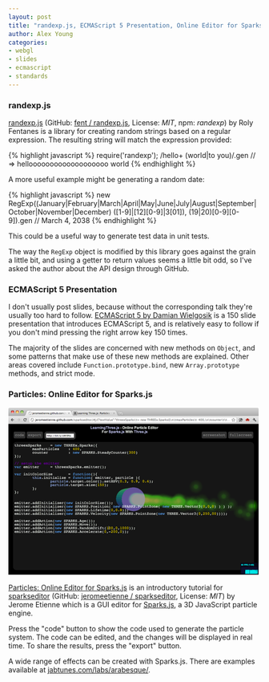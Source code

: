 ```yaml
---
layout: post
title: "randexp.js, ECMAScript 5 Presentation, Online Editor for Sparks.js"
author: Alex Young
categories: 
- webgl
- slides
- ecmascript
- standards
---
```


### randexp.js

[randexp.js](http://fent.github.com/randexp.js/) (GitHub: [fent / randexp.js](https://github.com/fent/randexp.js), License: _MIT_, npm: _randexp_) by Roly Fentanes is a library for creating random strings based on a regular expression.  The resulting string will match the expression provided:

{% highlight javascript %}
require('randexp');
/hello+ (world|to you)/.gen
// => hellooooooooooooooooooo world
{% endhighlight %}

A more useful example might be generating a random date:

{% highlight javascript %}
new RegExp((January|February|March|April|May|June|July|August|September|October|November|December) ([1-9]|[12][0-9]|3[01]), (19|20)[0-9][0-9]).gen
// March 4, 2038
{% endhighlight %}

This could be a useful way to generate test data in unit tests.

The way the `RegExp` object is modified by this library goes against the grain a little bit, and using a getter to return values seems a little bit odd, so I've asked the author about the API design through GitHub.

### ECMAScript 5 Presentation

I don't usually post slides, because without the corresponding talk they're usually too hard to follow.  [ECMAScript 5 by Damian Wielgosik](http://www.slideshare.net/ferrantes/ecmascript-5-10575898) is a 150 slide presentation that introduces ECMAScript 5, and is relatively easy to follow if you don't mind pressing the right arrow key 150 times.

The majority of the slides are concerned with new methods on `Object`, and some patterns that make use of these new methods are explained.  Other areas covered include `Function.prototype.bind`, new `Array.prototype` methods, and strict mode.

### Particles: Online Editor for Sparks.js

![sparkseditor](/images/posts/sparkseditor.png)

[Particles: Online Editor for Sparks.js](http://learningthreejs.com/blog/2011/12/19/particles-online-editor-for-sparks-js/) is an introductory tutorial for [sparkseditor](http://jeromeetienne.github.com/sparkseditor/) (GitHub: [jeromeetienne / sparkseditor](https://github.com/jeromeetienne/sparkseditor), License: _MIT_) by Jerome Etienne which is a GUI editor for [Sparks.js](https://github.com/zz85/sparks.js/), a 3D JavaScript particle engine.

Press the "code" button to show the code used to generate the particle system.  The code can be edited, and the changes will be displayed in real time.  To share the results, press the "export" button.

A wide range of effects can be created with Sparks.js.  There are examples available at [jabtunes.com/labs/arabesque/](http://jabtunes.com/labs/arabesque/).
